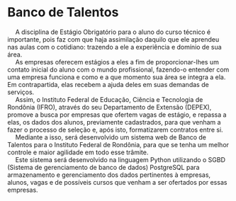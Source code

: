 # Banco de Talentos
<p>
&emsp; A disciplina de Estágio Obrigatório para o aluno do curso técnico é importante, pois faz com que haja assimilação daquilo que ele aprendeu nas aulas com o cotidiano: trazendo a ele a experiência e domínio de sua área.
<br> &emsp; As empresas oferecem estágios a eles a fim de proporcionar-lhes um contato inicial do aluno com o mundo profissional, fazendo-o entender com uma empresa funciona e como e a que momento sua área se integra a ela. Em contrapartida, elas recebem a ajuda deles em suas demandas de serviços.  
<br> &emsp; Assim, o Instituto Federal de Educação, Ciência e Tecnologia de Rondônia (IFRO), através do seu Departamento de Extensão (DEPEX), promove a busca por empresas que ofertem vagas de estágio, e repassa a elas, os dados dos alunos, previamente cadastrados, para que venham a fazer o processo de seleção e, após isto, formatizarem contratos entre si.
<br> &emsp; Mediante a isso, será desenvolvido um sistema web de Banco de Talentos para o Instituto Federal de Rondônia, para que se tenha um melhor controle e maior agilidade em todo esse trâmite.
<br> &emsp; Este sistema será desenvolvido na linguagem Python utilizando o SGBD (Sistema de gerenciamento de banco de dados) PostgreSQL para armazenamento e gerenciamento dos dados pertinentes à empresas, alunos, vagas e de possíveis cursos que venham a ser ofertados por essas empresas.
</p>
